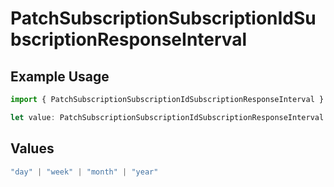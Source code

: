 # PatchSubscriptionSubscriptionIdSubscriptionResponseInterval

## Example Usage

```typescript
import { PatchSubscriptionSubscriptionIdSubscriptionResponseInterval } from "jani-payments/models/operations";

let value: PatchSubscriptionSubscriptionIdSubscriptionResponseInterval = "week";
```

## Values

```typescript
"day" | "week" | "month" | "year"
```